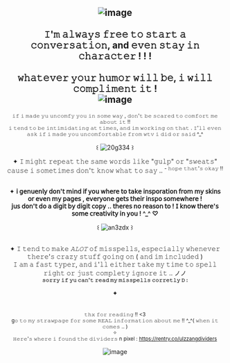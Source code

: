 <div align="center">

 ##  ![image](https://github.com/user-attachments/assets/ff2d3436-1439-47ea-9677-1f754682bffd)<br><br>𝙸'𝚖 𝚊𝚕𝚠𝚊𝚢𝚜 𝚏𝚛𝚎𝚎 𝚝𝚘 𝚜𝚝𝚊𝚛𝚝 𝚊 𝚌𝚘𝚗𝚟𝚎𝚛𝚜𝚊𝚝𝚒𝚘𝚗, and 𝚎𝚟𝚎𝚗 𝚜𝚝𝚊𝚢 𝚒𝚗 𝚌𝚑𝚊𝚛𝚊𝚌𝚝𝚎𝚛 ! ! !<br><br>𝚠𝚑𝚊𝚝𝚎𝚟𝚎𝚛 𝚢𝚘𝚞𝚛 𝚑𝚞𝚖𝚘𝚛 𝚠𝚒𝚕𝚕 𝚋𝚎, 𝚒 𝚠𝚒𝚕𝚕 𝚌𝚘𝚖𝚙𝚕𝚒𝚖𝚎𝚗𝚝 𝚒𝚝 !<br>![image](https://github.com/user-attachments/assets/49edcf0b-7004-4275-aefb-add6104bdd49)





  
 <sup>𝚒𝚏 𝚒 𝚖𝚊𝚍𝚎 𝚢𝚞 𝚞𝚗𝚌𝚘𝚖𝚏𝚢 𝚢𝚘𝚞 𝚒𝚗 𝚜𝚘𝚖𝚎 𝚠𝚊𝚢 , 𝚍𝚘𝚗'𝚝 𝚋𝚎 𝚜𝚌𝚊𝚛𝚎𝚍 𝚝𝚘 𝚌𝚘𝚖𝚏𝚘𝚛𝚝 𝚖𝚎 𝚊𝚋𝚘𝚞𝚝 𝚒𝚝 !! <br> 𝚒 𝚝𝚎𝚗𝚍 𝚝𝚘 𝚋𝚎 𝚒𝚗𝚝𝚒𝚖𝚒𝚍𝚊𝚝𝚒𝚗𝚐 𝚊𝚝 𝚝𝚒𝚖𝚎𝚜, 𝚊𝚗𝚍 𝚒𝚖 𝚠𝚘𝚛𝚔𝚒𝚗𝚐 𝚘𝚗 𝚝𝚑𝚊𝚝 .  𝙸'𝚕𝚕 𝚎𝚟𝚎𝚗 𝚊𝚜𝚔 𝚒𝚏 𝚒 𝚖𝚊𝚍𝚎 𝚢𝚘𝚞 𝚞𝚗𝚌𝚘𝚖𝚏𝚘𝚛𝚝𝚊𝚋𝚕𝚎 𝚏𝚛𝚘𝚖 𝚠𝚝𝚟 𝚒 𝚍𝚒𝚍 𝚘𝚛 𝚜𝚊𝚒𝚍 ^_^

꒰ ![20g334](https://github.com/user-attachments/assets/89667392-3d74-4b82-a6f2-10cf26b3e2e4) ꒱



✦  𝙸 𝚖𝚒𝚐𝚑𝚝 𝚛𝚎𝚙𝚎𝚊𝚝 𝚝𝚑𝚎 𝚜𝚊𝚖𝚎 𝚠𝚘𝚛𝚍𝚜 𝚕𝚒𝚔𝚎 "𝚐𝚞𝚕𝚙" 𝚘𝚛 "𝚜𝚠𝚎𝚊𝚝𝚜" 𝚌𝚊𝚞𝚜𝚎 𝚒 𝚜𝚘𝚖𝚎𝚝𝚒𝚖𝚎𝚜 𝚍𝚘𝚗'𝚝 𝚔𝚗𝚘𝚠 𝚠𝚑𝚊𝚝 𝚝𝚘 𝚜𝚊𝚢 .. <sup>- 𝚑𝚘𝚙𝚎 𝚝𝚑𝚊𝚝'𝚜 𝚘𝚔𝚊𝚢 !!


<br>✦  **𝗂 𝗀𝖾𝗇𝗎𝖾𝗇𝗅𝗒 𝖽𝗈𝗇'𝗍 𝗆𝗂𝗇𝖽 𝗂𝖿 𝗒𝗈𝗎 𝗐𝗁𝖾𝗋𝖾 𝗍𝗈 𝗍𝖺𝗄𝖾 𝗂𝗇𝗌𝗉𝗈𝗋𝖺𝗍𝗂𝗈𝗇 𝖿𝗋𝗈𝗆 𝗆𝗒 𝗌𝗄𝗂𝗇𝗌 𝗈𝗋 𝖾𝗏𝖾𝗇 𝗆𝗒 𝗉𝖺𝗀𝖾𝗌 , 𝖾𝗏𝖾𝗋𝗒𝗈𝗇𝖾 𝗀𝖾𝗍𝗌 𝗍𝗁𝖾𝗂𝗋 𝗂𝗇𝗌𝗉𝗈 𝗌𝗈𝗆𝖾𝗐𝗁𝖾𝗋𝖾 !<br>𝗃𝗎𝗌 𝖽𝗈𝗇'𝗍 𝖽𝗈 𝖺 𝖽𝗂𝗀𝗂𝗍 𝖻𝗒 𝖽𝗂𝗀𝗂𝗍 𝖼𝗈𝗉𝗒 .. 𝗍𝗁𝖾𝗋𝖾𝗌 𝗇𝗈 𝗋𝖾𝖺𝗌𝗈𝗇 𝗍𝗈 ! 𝖨 𝗄𝗇𝗈𝗐 𝗍𝗁𝖾𝗋𝖾'𝗌 𝗌𝗈𝗆𝖾 𝖼𝗋𝖾𝖺𝗍𝗂𝗏𝗂𝗍𝗒 𝗂𝗇 𝗒𝗈𝗎 ! ^_^ ♡**

꒰ ![an3zdx](https://github.com/user-attachments/assets/a5cd595a-163c-4221-9894-115b42aeb325) ꒱

<br>✦  𝙸 𝚝𝚎𝚗𝚍 𝚝𝚘 𝚖𝚊𝚔𝚎 *𝙰𝙻𝙾𝚃* 𝚘𝚏 𝚖𝚒𝚜𝚜𝚙𝚎𝚕𝚕𝚜, 𝚎𝚜𝚙𝚎𝚌𝚒𝚊𝚕𝚕𝚢 𝚠𝚑𝚎𝚗𝚎𝚟𝚎𝚛 𝚝𝚑𝚎𝚛𝚎'𝚜 𝚌𝚛𝚊𝚣𝚢 𝚜𝚝𝚞𝚏𝚏 𝚐𝚘𝚒𝚗𝚐 𝚘𝚗 ( 𝚊𝚗𝚍 𝚒𝚖 𝚒𝚗𝚌𝚕𝚞𝚍𝚎𝚍 )<br>𝙸 𝚊𝚖 𝚊 𝚏𝚊𝚜𝚝 𝚝𝚢𝚙𝚎𝚛, 𝚊𝚗𝚍 𝚒'𝚕𝚕 𝚎𝚒𝚝𝚑𝚎𝚛 𝚝𝚊𝚔𝚎 𝚖𝚢 𝚝𝚒𝚖𝚎 𝚝𝚘 𝚜𝚙𝚎𝚕𝚕 𝚛𝚒𝚐𝚑𝚝 𝚘𝚛 𝚓𝚞𝚜𝚝 𝚌𝚘𝚖𝚙𝚕𝚎𝚝𝚢 𝚒𝚐𝚗𝚘𝚛𝚎 𝚒𝚝 .. ノノ<br><sup>**𝚜𝚘𝚛𝚛𝚢 𝚒𝚏 𝚢𝚞 𝚌𝚊𝚗'𝚝 𝚛𝚎𝚊𝚍 𝚖𝚢 𝚖𝚒𝚜𝚜𝚙𝚎𝚕𝚕𝚜 𝚌𝚘𝚛𝚛𝚎𝚝𝚕𝚢  𝙳 :**<sup>
 
✦ <br><br><br><sup>𝚝𝚑𝚡 𝚏𝚘𝚛 𝚛𝚎𝚊𝚍𝚒𝚗𝚐 !! <3<br>g𝚘 𝚝𝚘 𝚖𝚢 𝚜𝚝𝚛𝚊𝚠𝚙𝚊𝚐𝚎 𝚏𝚘𝚛 𝚜𝚘𝚖𝚎 𝚁𝙴𝙰𝙻 𝚒𝚗𝚏𝚘𝚛𝚖𝚊𝚝𝚒𝚘𝚗 𝚊𝚋𝚘𝚞𝚝 𝚖𝚎 !! ^_^( 𝚠𝚑𝚎𝚗 𝚒𝚝 𝚌𝚘𝚖𝚎𝚜 .. )<br>✧<br>𝙷𝚎𝚛𝚎'𝚜 𝚠𝚑𝚎𝚛𝚎 𝚒 𝚏𝚘𝚞𝚗𝚍 𝚝𝚑𝚎 𝚍𝚒𝚟𝚒𝚍𝚎𝚛𝚜 n pixel : [https://rentry.co/ulzzangdividers ](https://rentry.co/ulzzang)<sup>

![image](https://github.com/user-attachments/assets/a690df58-99c8-406a-b7e5-10107651044a)
